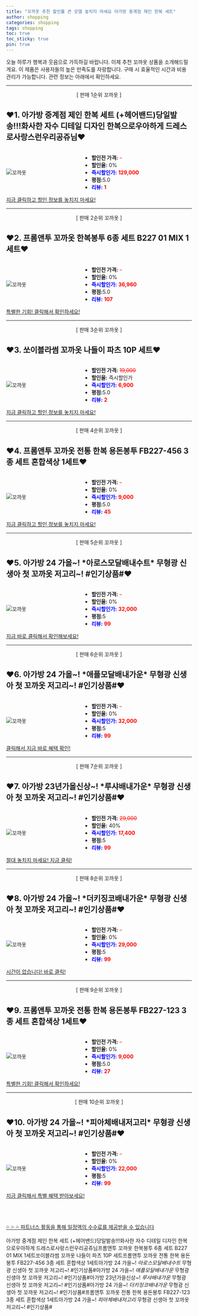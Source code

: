 ```yaml
---
title: "꼬까옷 추천 할인률 큰 모델 놓치지 마세요 아가방 중계점 제인 한복 세트"
author: shopping
categories: shopping
tags: shopping
toc: true
toc_sticky: true
pin: true
---
```

오늘 하루가 행복과 웃음으로 가득하길 바랍니다. 이제 추천 꼬까옷 상품을 소개해드릴게요. 이 제품은 사용자들의 높은 만족도를 자랑합니다. 구매 시 효율적인 시간과 비용 관리가 가능합니다. 관련 정보는 아래에서 확인하세요.

---
<p class="toplist" style="margin: 0 auto; display: block; width: fit-content;">[ 판매 1순위 꼬까옷 ]</p>

<h2><strong>❤️1. 아가방 중계점 제인 한복 세트 (+헤어밴드)당일발송!!!화사한 자수 디테일 디자인 한복으로우아하게 드레스로사랑스런우리공쥬님❤️</strong></h2>

<div style="display: flex; align-items: center;">
    <div style="flex: 0.4;">
        <img src="https://thumbnail8.coupangcdn.com/thumbnails/remote/230x230ex/image/vendor_inventory/8430/fe00e13083df056bdf0f02e8f820f76cbf6d135ace45a93c00f9d94e21b4.jpg" alt="꼬까옷" style="max-width: 100%;">
    </div>
    <div style="flex: 0.6; margin-left: 10px;">
        <ul>
            <li><strong>할인전 가격:</strong> <del style="color: red;">-</del></li>
            <li><strong>할인율:</strong> 0%</li>
            <li><span style='color:blue'><strong>즉시할인가:</strong></span> <span style='color:red'><strong>129,000</strong></span></li>
            <li><strong>평점:</strong>5.0</li>
            <li><span style='color:blue'><strong>리뷰:</strong></span> <span style='color:red'><strong>1</strong></span></li>
        </ul>
    </div>
</div>
<div class="center">
    <a href="https://selin100587001.github.io?lptag=AF9450613&subid=githubio&pageKey=7860639217&traceid=V0-153&itemId=21449236364&vendorItemId=88503786223" class="myButton">
        지금 클릭하고 할인 정보를 놓치지 마세요!
    </a>
</div>


---
<p class="toplist" style="margin: 0 auto; display: block; width: fit-content;">[ 판매 2순위 꼬까옷 ]</p>

<h2><strong>❤️2. 프롬앤투 꼬까옷 한복봉투 6종 세트 B227 01 MIX 1세트❤️</strong></h2>

<div style="display: flex; align-items: center;">
    <div style="flex: 0.4;">
        <img src="https://thumbnail6.coupangcdn.com/thumbnails/remote/230x230ex/image/vendor_inventory/297f/b63571aaa91f3b9828de7ace2c3bf71ff867ad91011c1ba9049036a54ad7.png" alt="꼬까옷" style="max-width: 100%;">
    </div>
    <div style="flex: 0.6; margin-left: 10px;">
        <ul>
            <li><strong>할인전 가격:</strong> <del style="color: red;">-</del></li>
            <li><strong>할인율:</strong> 0%</li>
            <li><span style='color:blue'><strong>즉시할인가:</strong></span> <span style='color:red'><strong>36,960</strong></span></li>
            <li><strong>평점:</strong>5.0</li>
            <li><span style='color:blue'><strong>리뷰:</strong></span> <span style='color:red'><strong>107</strong></span></li>
        </ul>
    </div>
</div>
<div class="center">
    <a href="https://selin100587001.github.io?lptag=AF9450613&subid=githubio&pageKey=1130597806&traceid=V0-153&itemId=23153420118&vendorItemId=90186250207" class="myButton">
        특별한 기회! 클릭해서 확인하세요!
    </a>
</div>


---
<p class="toplist" style="margin: 0 auto; display: block; width: fit-content;">[ 판매 3순위 꼬까옷 ]</p>

<h2><strong>❤️3. 쏘이블라썸 꼬까옷 나들이 파츠 10P 세트❤️</strong></h2>

<div style="display: flex; align-items: center;">
    <div style="flex: 0.4;">
        <img src="https://thumbnail9.coupangcdn.com/thumbnails/remote/230x230ex/image/vendor_inventory/4882/91089b739f2887af3c6c885248c0605c7bb526632dc1e270bbed0fe5c1ca.png" alt="꼬까옷" style="max-width: 100%;">
    </div>
    <div style="flex: 0.6; margin-left: 10px;">
        <ul>
            <li><strong>할인전 가격:</strong> <del style="color: red;">19,000</del></li>
            <li><strong>할인율:</strong> 즉시할인가</li>
            <li><span style='color:blue'><strong>즉시할인가:</strong></span> <span style='color:red'><strong>6,900</strong></span></li>
            <li><strong>평점:</strong>5.0</li>
            <li><span style='color:blue'><strong>리뷰:</strong></span> <span style='color:red'><strong>2</strong></span></li>
        </ul>
    </div>
</div>
<div class="center">
    <a href="https://selin100587001.github.io?lptag=AF9450613&subid=githubio&pageKey=7297549528&traceid=V0-153&itemId=18666131341&vendorItemId=85800602539" class="myButton">
        지금 클릭하고 할인 정보를 놓치지 마세요!
    </a>
</div>


---
<p class="toplist" style="margin: 0 auto; display: block; width: fit-content;">[ 판매 4순위 꼬까옷 ]</p>

<h2><strong>❤️4. 프롬앤투 꼬까옷 전통 한복 용돈봉투 FB227-456 3종 세트 혼합색상 1세트❤️</strong></h2>

<div style="display: flex; align-items: center;">
    <div style="flex: 0.4;">
        <img src="https://thumbnail8.coupangcdn.com/thumbnails/remote/230x230ex/image/rs_quotation_api/gd7yksau/ef57ca62f7bf463385475d3bde92a23b.jpg" alt="꼬까옷" style="max-width: 100%;">
    </div>
    <div style="flex: 0.6; margin-left: 10px;">
        <ul>
            <li><strong>할인전 가격:</strong> <del style="color: red;">-</del></li>
            <li><strong>할인율:</strong> 0%</li>
            <li><span style='color:blue'><strong>즉시할인가:</strong></span> <span style='color:red'><strong>9,000</strong></span></li>
            <li><strong>평점:</strong>5.0</li>
            <li><span style='color:blue'><strong>리뷰:</strong></span> <span style='color:red'><strong>45</strong></span></li>
        </ul>
    </div>
</div>
<div class="center">
    <a href="https://selin100587001.github.io?lptag=AF9450613&subid=githubio&pageKey=6131277948&traceid=V0-153&itemId=11693968754&vendorItemId=78968290548" class="myButton">
        지금 클릭하고 할인 정보를 놓치지 마세요!
    </a>
</div>


---
<p class="toplist" style="margin: 0 auto; display: block; width: fit-content;">[ 판매 5순위 꼬까옷 ]</p>

<h2><strong>❤️5. 아가방 24 가을~! *아로스모달배내수트* 무형광 신생아 첫 꼬까옷 저고리~! #인기상품#❤️</strong></h2>

<div style="display: flex; align-items: center;">
    <div style="flex: 0.4;">
        <img src="https://thumbnail7.coupangcdn.com/thumbnails/remote/230x230ex/image/vendor_inventory/9bc2/e009fa546aa7034cb429df479c8ab4071824f43bf26ec56b98a2121c5061.jpg" alt="꼬까옷" style="max-width: 100%;">
    </div>
    <div style="flex: 0.6; margin-left: 10px;">
        <ul>
            <li><strong>할인전 가격:</strong> <del style="color: red;">-</del></li>
            <li><strong>할인율:</strong> 0%</li>
            <li><span style='color:blue'><strong>즉시할인가:</strong></span> <span style='color:red'><strong>32,000</strong></span></li>
            <li><strong>평점:</strong>5</li>
            <li><span style='color:blue'><strong>리뷰:</strong></span> <span style='color:red'><strong>99</strong></span></li>
        </ul>
    </div>
</div>
<div class="center">
    <a href="https://selin100587001.github.io?lptag=AF9450613&subid=githubio&pageKey=8222720721&traceid=V0-153&itemId=23639428059&vendorItemId=90664860390" class="myButton">
        지금 바로 클릭해서 확인해보세요!
    </a>
</div>


---
<p class="toplist" style="margin: 0 auto; display: block; width: fit-content;">[ 판매 6순위 꼬까옷 ]</p>

<h2><strong>❤️6. 아가방 24 가을~! *애플모달배내가운* 무형광 신생아 첫 꼬까옷 저고리~! #인기상품#❤️</strong></h2>

<div style="display: flex; align-items: center;">
    <div style="flex: 0.4;">
        <img src="https://thumbnail7.coupangcdn.com/thumbnails/remote/230x230ex/image/vendor_inventory/6754/60c8d370da14f005986e35c43be6a8667471eb2cb2f177f30cd84a98c0a8.jpg" alt="꼬까옷" style="max-width: 100%;">
    </div>
    <div style="flex: 0.6; margin-left: 10px;">
        <ul>
            <li><strong>할인전 가격:</strong> <del style="color: red;">-</del></li>
            <li><strong>할인율:</strong> 0%</li>
            <li><span style='color:blue'><strong>즉시할인가:</strong></span> <span style='color:red'><strong>32,000</strong></span></li>
            <li><strong>평점:</strong>5</li>
            <li><span style='color:blue'><strong>리뷰:</strong></span> <span style='color:red'><strong>99</strong></span></li>
        </ul>
    </div>
</div>
<div class="center">
    <a href="https://selin100587001.github.io?lptag=AF9450613&subid=githubio&pageKey=8222685944&traceid=V0-153&itemId=23639301366&vendorItemId=90664734970" class="myButton">
        클릭해서 지금 바로 혜택 확인!
    </a>
</div>


---
<p class="toplist" style="margin: 0 auto; display: block; width: fit-content;">[ 판매 7순위 꼬까옷 ]</p>

<h2><strong>❤️7. 아가방 23년가을신상~! *루샤배내가운* 무형광 신생아 첫 꼬까옷 저고리~! #인기상품#❤️</strong></h2>

<div style="display: flex; align-items: center;">
    <div style="flex: 0.4;">
        <img src="https://thumbnail8.coupangcdn.com/thumbnails/remote/230x230ex/image/vendor_inventory/1a67/3bd40cf7100a0949cba0627b7d0b42520b1dc5200dfa027e6239a35a72cb.jpg" alt="꼬까옷" style="max-width: 100%;">
    </div>
    <div style="flex: 0.6; margin-left: 10px;">
        <ul>
            <li><strong>할인전 가격:</strong> <del style="color: red;">29,000</del></li>
            <li><strong>할인율:</strong> 40%</li>
            <li><span style='color:blue'><strong>즉시할인가:</strong></span> <span style='color:red'><strong>17,400</strong></span></li>
            <li><strong>평점:</strong>5</li>
            <li><span style='color:blue'><strong>리뷰:</strong></span> <span style='color:red'><strong>99</strong></span></li>
        </ul>
    </div>
</div>
<div class="center">
    <a href="https://selin100587001.github.io?lptag=AF9450613&subid=githubio&pageKey=7393859267&traceid=V0-153&itemId=19121677532&vendorItemId=86241444392" class="myButton">
        절대 놓치지 마세요! 지금 클릭!
    </a>
</div>


---
<p class="toplist" style="margin: 0 auto; display: block; width: fit-content;">[ 판매 8순위 꼬까옷 ]</p>

<h2><strong>❤️8. 아가방 24 가을~! *더키징코배내가운* 무형광 신생아 첫 꼬까옷 저고리~! #인기상품#❤️</strong></h2>

<div style="display: flex; align-items: center;">
    <div style="flex: 0.4;">
        <img src="https://thumbnail9.coupangcdn.com/thumbnails/remote/230x230ex/image/vendor_inventory/d345/ba2f24bf48bda60cde117b199805b4d46b442adba82f22448c3d66838723.jpg" alt="꼬까옷" style="max-width: 100%;">
    </div>
    <div style="flex: 0.6; margin-left: 10px;">
        <ul>
            <li><strong>할인전 가격:</strong> <del style="color: red;">-</del></li>
            <li><strong>할인율:</strong> 0%</li>
            <li><span style='color:blue'><strong>즉시할인가:</strong></span> <span style='color:red'><strong>29,000</strong></span></li>
            <li><strong>평점:</strong>5</li>
            <li><span style='color:blue'><strong>리뷰:</strong></span> <span style='color:red'><strong>99</strong></span></li>
        </ul>
    </div>
</div>
<div class="center">
    <a href="https://selin100587001.github.io?lptag=AF9450613&subid=githubio&pageKey=8222668525&traceid=V0-153&itemId=23639236150&vendorItemId=90664670617" class="myButton">
        시간이 없습니다! 바로 클릭!
    </a>
</div>


---
<p class="toplist" style="margin: 0 auto; display: block; width: fit-content;">[ 판매 9순위 꼬까옷 ]</p>

<h2><strong>❤️9. 프롬앤투 꼬까옷 전통 한복 용돈봉투 FB227-123 3종 세트 혼합색상 1세트❤️</strong></h2>

<div style="display: flex; align-items: center;">
    <div style="flex: 0.4;">
        <img src="https://thumbnail10.coupangcdn.com/thumbnails/remote/230x230ex/image/rs_quotation_api/kprijoa2/fac73e097b244780b471b00c2d4ad43d.jpg" alt="꼬까옷" style="max-width: 100%;">
    </div>
    <div style="flex: 0.6; margin-left: 10px;">
        <ul>
            <li><strong>할인전 가격:</strong> <del style="color: red;">-</del></li>
            <li><strong>할인율:</strong> 0%</li>
            <li><span style='color:blue'><strong>즉시할인가:</strong></span> <span style='color:red'><strong>9,000</strong></span></li>
            <li><strong>평점:</strong>5.0</li>
            <li><span style='color:blue'><strong>리뷰:</strong></span> <span style='color:red'><strong>27</strong></span></li>
        </ul>
    </div>
</div>
<div class="center">
    <a href="https://selin100587001.github.io?lptag=AF9450613&subid=githubio&pageKey=6131277892&traceid=V0-153&itemId=11693968321&vendorItemId=78968290251" class="myButton">
        특별한 기회! 클릭해서 확인하세요!
    </a>
</div>


---
<p class="toplist" style="margin: 0 auto; display: block; width: fit-content;">[ 판매 10순위 꼬까옷 ]</p>

<h2><strong>❤️10. 아가방 24 가을~! *피아체배내저고리* 무형광 신생아 첫 꼬까옷 저고리~! #인기상품#❤️</strong></h2>

<div style="display: flex; align-items: center;">
    <div style="flex: 0.4;">
        <img src="https://thumbnail7.coupangcdn.com/thumbnails/remote/230x230ex/image/vendor_inventory/501a/632b0cf694e05fe3509dd5c5d36ca1ae7cfc420b8d9320b28c5228ada13c.jpg" alt="꼬까옷" style="max-width: 100%;">
    </div>
    <div style="flex: 0.6; margin-left: 10px;">
        <ul>
            <li><strong>할인전 가격:</strong> <del style="color: red;">-</del></li>
            <li><strong>할인율:</strong> 0%</li>
            <li><span style='color:blue'><strong>즉시할인가:</strong></span> <span style='color:red'><strong>22,000</strong></span></li>
            <li><strong>평점:</strong>5</li>
            <li><span style='color:blue'><strong>리뷰:</strong></span> <span style='color:red'><strong>99</strong></span></li>
        </ul>
    </div>
</div>
<div class="center">
    <a href="https://selin100587001.github.io?lptag=AF9450613&subid=githubio&pageKey=8218350922&traceid=V0-153&itemId=23612562421&vendorItemId=90638196934" class="myButton">
        지금 클릭해서 특별 혜택 받아보세요!
    </a>
</div>

<br><br><br>[💦 💦 💦 파트너스 활동을 통해 일정액의 수수료를 제공받을 수 있습니다](https://link.coupang.com/a/bcpT2c)<br><br>아가방 중계점 제인 한복 세트 (+헤어밴드)당일발송!!!화사한 자수 디테일 디자인 한복으로우아하게 드레스로사랑스런우리공쥬님프롬앤투 꼬까옷 한복봉투 6종 세트 B227 01 MIX 1세트쏘이블라썸 꼬까옷 나들이 파츠 10P 세트프롬앤투 꼬까옷 전통 한복 용돈봉투 FB227-456 3종 세트 혼합색상 1세트아가방 24 가을~! *아로스모달배내수트* 무형광 신생아 첫 꼬까옷 저고리~! #인기상품#아가방 24 가을~! *애플모달배내가운* 무형광 신생아 첫 꼬까옷 저고리~! #인기상품#아가방 23년가을신상~! *루샤배내가운* 무형광 신생아 첫 꼬까옷 저고리~! #인기상품#아가방 24 가을~! *더키징코배내가운* 무형광 신생아 첫 꼬까옷 저고리~! #인기상품#프롬앤투 꼬까옷 전통 한복 용돈봉투 FB227-123 3종 세트 혼합색상 1세트아가방 24 가을~! *피아체배내저고리* 무형광 신생아 첫 꼬까옷 저고리~! #인기상품#